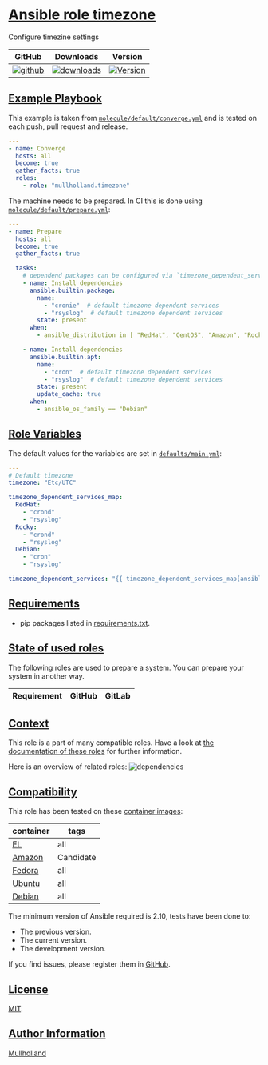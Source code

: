 # [Ansible role timezone](#timezone)

Configure timezine settings

|GitHub|Downloads|Version|
|------|---------|-------|
|[![github](https://github.com/mullholland/ansible-role-timezone/actions/workflows/molecule.yml/badge.svg)](https://github.com/mullholland/ansible-role-timezone/actions/workflows/molecule.yml)|[![downloads](https://img.shields.io/ansible/role/d/mullholland/timezone)](https://galaxy.ansible.com/mullholland/timezone)|[![Version](https://img.shields.io/github/release/mullholland/ansible-role-timezone.svg)](https://github.com/mullholland/ansible-role-timezone/releases/)|
## [Example Playbook](#example-playbook)

This example is taken from [`molecule/default/converge.yml`](https://github.com/mullholland/ansible-role-timezone/blob/master/molecule/default/converge.yml) and is tested on each push, pull request and release.

```yaml
---
- name: Converge
  hosts: all
  become: true
  gather_facts: true
  roles:
    - role: "mullholland.timezone"
```

The machine needs to be prepared. In CI this is done using [`molecule/default/prepare.yml`](https://github.com/mullholland/ansible-role-timezone/blob/master/molecule/default/prepare.yml):

```yaml
---
- name: Prepare
  hosts: all
  become: true
  gather_facts: true

  tasks:
    # dependend packages can be configured via `timezone_dependent_services`
    - name: Install dependencies
      ansible.builtin.package:
        name:
          - "cronie"  # default timezone dependent services
          - "rsyslog"  # default timezone dependent services
        state: present
      when:
        - ansible_distribution in [ "RedHat", "CentOS", "Amazon", "Rocky", "AlmaLinux", "Fedora" ]

    - name: Install dependencies
      ansible.builtin.apt:
        name:
          - "cron"  # default timezone dependent services
          - "rsyslog"  # default timezone dependent services
        state: present
        update_cache: true
      when:
        - ansible_os_family == "Debian"
```



## [Role Variables](#role-variables)

The default values for the variables are set in [`defaults/main.yml`](https://github.com/mullholland/ansible-role-timezone/blob/master/defaults/main.yml):

```yaml
---
# Default timezone
timezone: "Etc/UTC"

timezone_dependent_services_map:
  RedHat:
    - "crond"
    - "rsyslog"
  Rocky:
    - "crond"
    - "rsyslog"
  Debian:
    - "cron"
    - "rsyslog"

timezone_dependent_services: "{{ timezone_dependent_services_map[ansible_distribution] | default(timezone_dependent_services_map[ansible_os_family] | default(timezone_dependent_services_map['default'])) }}"
```

## [Requirements](#requirements)

- pip packages listed in [requirements.txt](https://github.com/mullholland/ansible-role-timezone/blob/master/requirements.txt).

## [State of used roles](#state-of-used-roles)

The following roles are used to prepare a system. You can prepare your system in another way.

| Requirement | GitHub | GitLab |
|-------------|--------|--------|

## [Context](#context)

This role is a part of many compatible roles. Have a look at [the documentation of these roles](https://mullholland.net) for further information.

Here is an overview of related roles:
![dependencies](https://raw.githubusercontent.com/mullholland/ansible-role-timezone/png/requirements.png "Dependencies")

## [Compatibility](#compatibility)

This role has been tested on these [container images](https://hub.docker.com/u/mullholland):

|container|tags|
|---------|----|
|[EL](https://hub.docker.com/r/mullholland/enterpriselinux)|all|
|[Amazon](https://hub.docker.com/r/mullholland/amazonlinux)|Candidate|
|[Fedora](https://hub.docker.com/r/mullholland/fedora/)|all|
|[Ubuntu](https://hub.docker.com/r/mullholland/ubuntu)|all|
|[Debian](https://hub.docker.com/r/mullholland/debian)|all|

The minimum version of Ansible required is 2.10, tests have been done to:

- The previous version.
- The current version.
- The development version.

If you find issues, please register them in [GitHub](https://github.com/mullholland/ansible-role-timezone/issues).

## [License](#license)

[MIT](https://github.com/mullholland/ansible-role-timezone/blob/master/LICENSE).

## [Author Information](#author-information)

[Mullholland](https://mullholland.net)
